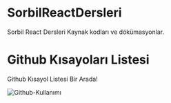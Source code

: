 # SorbilReactDersleri
Sorbil React Dersleri Kaynak kodları ve dökümasyonlar.


<h1>Github Kısayoları Listesi</h1>
<p><span>Github Kısayol Listesi Bir Arada!</span></p>

![Github-Kullanımı](https://github.com/user-attachments/assets/3847c1cf-1681-45de-a8b8-b851d36df06a)


